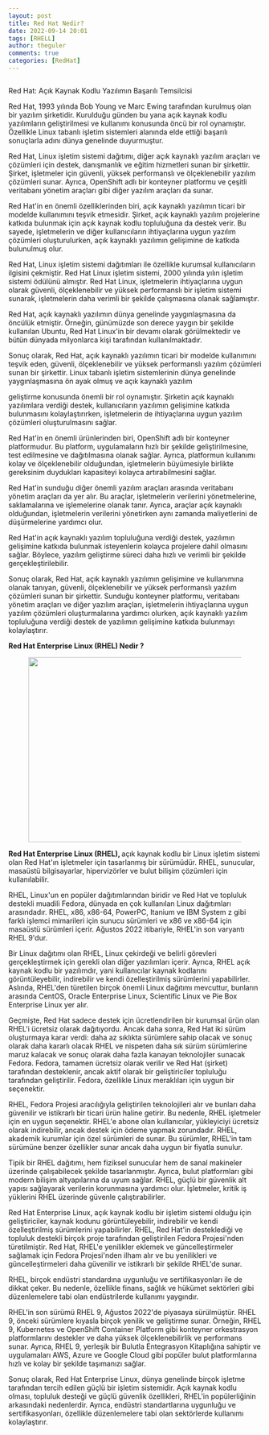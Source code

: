 ```yaml
---
layout: post
title: Red Hat Nedir?
date: 2022-09-14 20:01
tags: [RHELL]
author: theguler
comments: true
categories: [RedHat]
---
```

<!-- wp:image {"id":4455,"sizeSlug":"large","linkDestination":"none"} -->
<figure class="wp-block-image size-large"><img src="https://farukguler.com/assets/post_images/redhat.png?w=728" alt="" class="wp-image-4455" /></figure>
<!-- /wp:image -->

<!-- wp:paragraph -->
<p>Red Hat: Açık Kaynak Kodlu Yazılımın Başarılı Temsilcisi</p>
<!-- /wp:paragraph -->

<!-- wp:paragraph -->
<p>Red Hat, 1993 yılında Bob Young ve Marc Ewing tarafından kurulmuş olan bir yazılım şirketidir. Kurulduğu günden bu yana açık kaynak kodlu yazılımların geliştirilmesi ve kullanımı konusunda öncü bir rol oynamıştır. Özellikle Linux tabanlı işletim sistemleri alanında elde ettiği başarılı sonuçlarla adını dünya genelinde duyurmuştur.</p>
<!-- /wp:paragraph -->

<!-- wp:paragraph -->
<p>Red Hat, Linux işletim sistemi dağıtımı, diğer açık kaynaklı yazılım araçları ve çözümleri için destek, danışmanlık ve eğitim hizmetleri sunan bir şirkettir. Şirket, işletmeler için güvenli, yüksek performanslı ve ölçeklenebilir yazılım çözümleri sunar. Ayrıca, OpenShift adlı bir konteyner platformu ve çeşitli veritabanı yönetim araçları gibi diğer yazılım araçları da sunar.</p>
<!-- /wp:paragraph -->

<!-- wp:paragraph -->
<p>Red Hat'in en önemli özelliklerinden biri, açık kaynaklı yazılımın ticari bir modelde kullanımını teşvik etmesidir. Şirket, açık kaynaklı yazılım projelerine katkıda bulunmak için açık kaynak kodlu topluluğuna da destek verir. Bu sayede, işletmelerin ve diğer kullanıcıların ihtiyaçlarına uygun yazılım çözümleri oluşturulurken, açık kaynaklı yazılımın gelişimine de katkıda bulunulmuş olur.</p>
<!-- /wp:paragraph -->

<!-- wp:paragraph -->
<p>Red Hat, Linux işletim sistemi dağıtımları ile özellikle kurumsal kullanıcıların ilgisini çekmiştir. Red Hat Linux işletim sistemi, 2000 yılında yılın işletim sistemi ödülünü almıştır. Red Hat Linux, işletmelerin ihtiyaçlarına uygun olarak güvenli, ölçeklenebilir ve yüksek performanslı bir işletim sistemi sunarak, işletmelerin daha verimli bir şekilde çalışmasına olanak sağlamıştır.</p>
<!-- /wp:paragraph -->

<!-- wp:paragraph -->
<p>Red Hat, açık kaynaklı yazılımın dünya genelinde yaygınlaşmasına da öncülük etmiştir. Örneğin, günümüzde son derece yaygın bir şekilde kullanılan Ubuntu, Red Hat Linux'in bir devamı olarak görülmektedir ve bütün dünyada milyonlarca kişi tarafından kullanılmaktadır.</p>
<!-- /wp:paragraph -->

<!-- wp:paragraph -->
<p>Sonuç olarak, Red Hat, açık kaynaklı yazılımın ticari bir modelde kullanımını teşvik eden, güvenli, ölçeklenebilir ve yüksek performanslı yazılım çözümleri sunan bir şirkettir. Linux tabanlı işletim sistemlerinin dünya genelinde yaygınlaşmasına ön ayak olmuş ve açık kaynaklı yazılım</p>
<!-- /wp:paragraph -->

<!-- wp:paragraph -->
<p>geliştirme konusunda önemli bir rol oynamıştır. Şirketin açık kaynaklı yazılımlara verdiği destek, kullanıcıların yazılımın gelişimine katkıda bulunmasını kolaylaştırırken, işletmelerin de ihtiyaçlarına uygun yazılım çözümleri oluşturulmasını sağlar.</p>
<!-- /wp:paragraph -->

<!-- wp:paragraph -->
<p>Red Hat'in en önemli ürünlerinden biri, OpenShift adlı bir konteyner platformudur. Bu platform, uygulamaların hızlı bir şekilde geliştirilmesine, test edilmesine ve dağıtılmasına olanak sağlar. Ayrıca, platformun kullanımı kolay ve ölçeklenebilir olduğundan, işletmelerin büyümesiyle birlikte gereksinim duydukları kapasiteyi kolayca artırabilmesini sağlar.</p>
<!-- /wp:paragraph -->

<!-- wp:paragraph -->
<p>Red Hat'in sunduğu diğer önemli yazılım araçları arasında veritabanı yönetim araçları da yer alır. Bu araçlar, işletmelerin verilerini yönetmelerine, saklamalarına ve işlemelerine olanak tanır. Ayrıca, araçlar açık kaynaklı olduğundan, işletmelerin verilerini yönetirken aynı zamanda maliyetlerini de düşürmelerine yardımcı olur.</p>
<!-- /wp:paragraph -->

<!-- wp:paragraph -->
<p>Red Hat'in açık kaynaklı yazılım topluluğuna verdiği destek, yazılımın gelişimine katkıda bulunmak isteyenlerin kolayca projelere dahil olmasını sağlar. Böylece, yazılım geliştirme süreci daha hızlı ve verimli bir şekilde gerçekleştirilebilir.</p>
<!-- /wp:paragraph -->

<!-- wp:paragraph -->
<p>Sonuç olarak, Red Hat, açık kaynaklı yazılımın gelişimine ve kullanımına olanak tanıyan, güvenli, ölçeklenebilir ve yüksek performanslı yazılım çözümleri sunan bir şirkettir. Sunduğu konteyner platformu, veritabanı yönetim araçları ve diğer yazılım araçları, işletmelerin ihtiyaçlarına uygun yazılım çözümleri oluşturmalarına yardımcı olurken, açık kaynaklı yazılım topluluğuna verdiği destek de yazılımın gelişimine katkıda bulunmayı kolaylaştırır.</p>
<!-- /wp:paragraph -->

<!-- wp:paragraph -->
<p><strong>Red Hat Enterprise Linux (RHEL) Nedir ?</strong></p>
<!-- /wp:paragraph -->

<!-- wp:image {"id":4463,"width":537,"height":368,"sizeSlug":"large","linkDestination":"none"} -->
<figure class="wp-block-image size-large is-resized"><img src="https://farukguler.com/assets/post_images/company_redhat.png?w=594" alt="" class="wp-image-4463" width="537" height="368" /></figure>
<!-- /wp:image -->

<!-- wp:paragraph -->
<p><strong>Red Hat Enterprise Linux (RHEL), </strong>açık kaynak kodlu bir Linux işletim sistemi olan Red Hat'ın işletmeler için tasarlanmış bir sürümüdür. RHEL, sunucular, masaüstü bilgisayarlar, hipervizörler ve bulut bilişim çözümleri için kullanılabilir.</p>
<!-- /wp:paragraph -->

<!-- wp:paragraph -->
<p>RHEL, Linux'un en popüler dağıtımlarından biridir ve Red Hat ve topluluk destekli muadili Fedora, dünyada en çok kullanılan Linux dağıtımları arasındadır. RHEL, x86, x86-64, PowerPC, Itanium ve IBM System z gibi farklı işlemci mimarileri için sunucu sürümleri ve x86 ve x86-64 için masaüstü sürümleri içerir. Ağustos 2022 itibariyle, RHEL'in son varyantı RHEL 9'dur.</p>
<!-- /wp:paragraph -->

<!-- wp:paragraph -->
<p>Bir Linux dağıtımı olan RHEL, Linux çekirdeği ve belirli görevleri gerçekleştirmek için gerekli olan diğer yazılımları içerir. Ayrıca, RHEL açık kaynak kodlu bir yazılımdır, yani kullanıcılar kaynak kodlarını görüntüleyebilir, indirebilir ve kendi özelleştirilmiş sürümlerini yapabilirler. Aslında, RHEL'den türetilen birçok önemli Linux dağıtımı mevcuttur, bunların arasında CentOS, Oracle Enterprise Linux, Scientific Linux ve Pie Box Enterprise Linux yer alır.</p>
<!-- /wp:paragraph -->

<!-- wp:paragraph -->
<p>Geçmişte, Red Hat sadece destek için ücretlendirilen bir kurumsal ürün olan RHEL'i ücretsiz olarak dağıtıyordu. Ancak daha sonra, Red Hat iki sürüm oluşturmaya karar verdi: daha az sıklıkta sürümlere sahip olacak ve sonuç olarak daha kararlı olacak RHEL ve nispeten daha sık sürüm sürümlerine maruz kalacak ve sonuç olarak daha fazla kanayan teknolojiler sunacak Fedora. Fedora, tamamen ücretsiz olarak verilir ve Red Hat (şirket) tarafından desteklenir, ancak aktif olarak bir geliştiriciler topluluğu tarafından geliştirilir. Fedora, özellikle Linux meraklıları için uygun bir seçenektir.</p>
<!-- /wp:paragraph -->

<!-- wp:paragraph -->
<p>RHEL, Fedora Projesi aracılığıyla geliştirilen teknolojileri alır ve bunları daha güvenilir ve istikrarlı bir ticari ürün haline getirir. Bu nedenle, RHEL işletmeler için en uygun seçenektir. RHEL'e abone olan kullanıcılar, yükleyiciyi ücretsiz olarak indirebilir, ancak destek için ödeme yapmak zorundadır. RHEL, akademik kurumlar için özel sürümleri de sunar. Bu sürümler, RHEL'in tam sürümüne benzer özellikler sunar ancak daha uygun bir fiyatla sunulur.</p>
<!-- /wp:paragraph -->

<!-- wp:paragraph -->
<p>Tipik bir RHEL dağıtımı, hem fiziksel sunucular hem de sanal makineler üzerinde çalışabilecek şekilde tasarlanmıştır. Ayrıca, bulut platformları gibi modern bilişim altyapılarına da uyum sağlar. RHEL, güçlü bir güvenlik alt yapısı sağlayarak verilerin korunmasına yardımcı olur. İşletmeler, kritik iş yüklerini RHEL üzerinde güvenle çalıştırabilirler.</p>
<!-- /wp:paragraph -->

<!-- wp:paragraph -->
<p>Red Hat Enterprise Linux, açık kaynak kodlu bir işletim sistemi olduğu için geliştiriciler, kaynak kodunu görüntüleyebilir, indirebilir ve kendi özelleştirilmiş sürümlerini yapabilirler. RHEL, Red Hat'in desteklediği ve topluluk destekli birçok proje tarafından geliştirilen Fedora Projesi'nden türetilmiştir. Red Hat, RHEL'e yenilikler eklemek ve güncelleştirmeler sağlamak için Fedora Projesi'nden ilham alır ve bu yenilikleri ve güncelleştirmeleri daha güvenilir ve istikrarlı bir şekilde RHEL'de sunar.</p>
<!-- /wp:paragraph -->

<!-- wp:paragraph -->
<p>RHEL, birçok endüstri standardına uygunluğu ve sertifikasyonları ile de dikkat çeker. Bu nedenle, özellikle finans, sağlık ve hükümet sektörleri gibi düzenlemelere tabi olan endüstrilerde kullanımı yaygındır.</p>
<!-- /wp:paragraph -->

<!-- wp:paragraph -->
<p>RHEL'in son sürümü RHEL 9, Ağustos 2022'de piyasaya sürülmüştür. RHEL 9, önceki sürümlere kıyasla birçok yenilik ve geliştirme sunar. Örneğin, RHEL 9, Kubernetes ve OpenShift Container Platform gibi konteyner orkestrasyon platformlarını destekler ve daha yüksek ölçeklenebilirlik ve performans sunar. Ayrıca, RHEL 9, yerleşik bir Bulutla Entegrasyon Kitaplığına sahiptir ve uygulamaları AWS, Azure ve Google Cloud gibi popüler bulut platformlarına hızlı ve kolay bir şekilde taşımanızı sağlar.</p>
<!-- /wp:paragraph -->

<!-- wp:paragraph -->
<p>Sonuç olarak, Red Hat Enterprise Linux, dünya genelinde birçok işletme tarafından tercih edilen güçlü bir işletim sistemidir. Açık kaynak kodlu olması, topluluk desteği ve güçlü güvenlik özellikleri, RHEL'in popülerliğinin arkasındaki nedenlerdir. Ayrıca, endüstri standartlarına uygunluğu ve sertifikasyonları, özellikle düzenlemelere tabi olan sektörlerde kullanımı kolaylaştırır.</p>
<!-- /wp:paragraph -->
